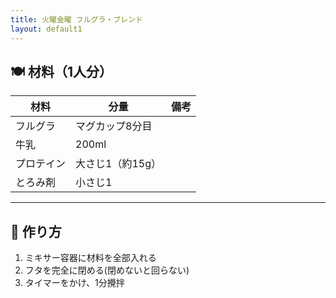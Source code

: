 ```yaml
---
title: 火曜金曜 フルグラ・ブレンド
layout: default1
---
```

## 🍽 材料（1人分）

| 材料 | 分量 | 備考 |
| --- | --- | ---- |
| フルグラ | マグカップ8分目 | |
| 牛乳 | 200ml | |
| プロテイン | 大さじ1（約15g）| |
| とろみ剤 | 小さじ1 |

---

## 🔧 作り方

1. ミキサー容器に材料を全部入れる
1. フタを完全に閉める(閉めないと回らない)
1. タイマーをかけ、1分攪拌
